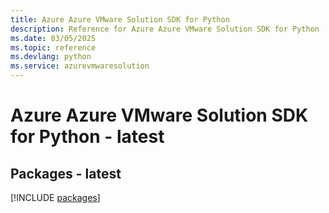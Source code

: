 ```yaml
---
title: Azure Azure VMware Solution SDK for Python
description: Reference for Azure Azure VMware Solution SDK for Python
ms.date: 03/05/2025
ms.topic: reference
ms.devlang: python
ms.service: azurevmwaresolution
---
```

# Azure Azure VMware Solution SDK for Python - latest
## Packages - latest
[!INCLUDE [packages](azure-vmware-solution-index.md)]